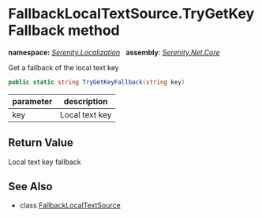 # FallbackLocalTextSource.TryGetKeyFallback method
**namespace:** *[Serenity.Localization](../../README.md#serenity.localization-namespace)*   **assembly**: *[Serenity.Net.Core](../../README.md)*

Get a fallback of the local text key

```csharp
public static string TryGetKeyFallback(string key)
```

| parameter | description |
| --- | --- |
| key | Local text key |

## Return Value

Local text key fallback

## See Also

* class [FallbackLocalTextSource](../FallbackLocalTextSource.md)